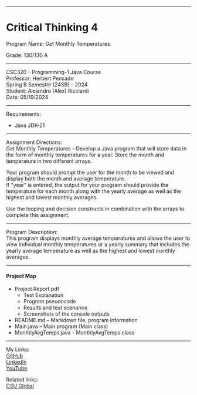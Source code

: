 ﻿-----------------------------------------------------------------------------------------------------------------------------
# Critical Thinking 4
Program Name: Get Monthly Temperatures  

Grade: 130/130 A

-----------------------------------------------------------------------------------------------------------------------------

CSC320 – Programming-1 Java Course  
Professor: Herbert Pensado  
Spring B Semester (24SB) – 2024  
Student: Alejandro (Alex) Ricciardi  
Date: 05/19/2024   

-----------------------------------------------------------------------------------------------------------------------------

Requirements:  
- Java JDK-21  

-----------------------------------------------------------------------------------------------------------------------------

Assignment Directions:  
Get Monthly Temperatures - Develop a Java program that will store data in the form of monthly temperatures for a year. Store the month and temperature in two different arrays. 

Your program should prompt the user for the month to be viewed and display both the month and average temperature.  
If "year" is entered, the output for your program should provide the temperature for each month along with the yearly average as well as the highest and lowest monthly averages.

Use the looping and decision constructs in combination with the arrays to complete this assignment.

-----------------------------------------------------------------------------------------------------------------------------

Program Description:  
This program displays monthly average temperatures and allows the user to view individual monthly temperatures or a yearly summary that includes the yearly average temperature as well as the highest and lowest monthly averages.  

-----------------------------------------------------------------------------------------------------------------------------

#### Project Map
- Project Report.pdf  
	- Test Explanation  
	- Program pseudocode  
	- Results and test scenarios   
	- Screenshots of the console outputs  
- README.md – Markdown file, program information 
- Main.java – Main program (Main class)
- MonthlyAvgTemps.java – MonthlyAvgTemps class

-----------------------------------------------------------------------------------------------------------------------------

My Links:   
[GitHub](https://github.com/Omegapy)  
[LinkedIn](https://www.linkedin.com/in/alex-ricciardi/)   
[YouTube](https://www.youtube.com/channel/UC4rMaQ7sqywMZkfS1xGh2AA)

Related links:  
[CSU Global](https://csuglobal.edu/) 

